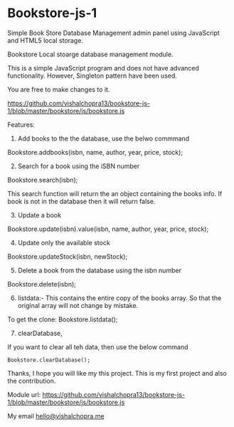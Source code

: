 # Bookstore-js-1
Simple Book Store Database Management admin panel using JavaScript and HTML5 local storage.

Bookstore Local stoarge database management module.

This is a simple JavaScript program and does not have advanced functionality. However, Singleton pattern have been used.

You are free to make changes to it.

https://github.com/vishalchopra13/bookstore-js-1/blob/master/bookstore/js/bookstore.js

Features:

1. Add books to the the database, use the belwo commmand

  Bookstore.addbooks(isbn, name, author, year, price, stock);
  
  
2. Search for a book using the iSBN number

  Bookstore.search(isbn);
  
  This search function will return the an object containing the books info. If book is not in the database then it will return false.
  
  
3. Update a book

  Bookstore.update(isbn).value(isbn, name, author, year, price, stock);
  
  
4. Update only the available stock

  Bookstore.updateStock(isbn, newStock);
  
  
5. Delete a book from the database using the isbn number

  Bookstore.delete(isbn);
  
  
6. listdata:- This contains the entire copy of the books array. So that the original array will not change by mistake.

  To get the clone: Bookstore.listdata();
  
  
7. clearDatabase,

  If you want to clear all teh data, then use the below command
  
    Bookstore.clearDatabase();



Thanks, I hope you will like my this project. This is my first project and also the contribution.

Module url: https://github.com/vishalchopra13/bookstore-js-1/blob/master/bookstore/js/bookstore.js

My email hello@vishalchopra.me
